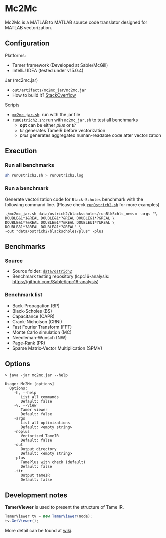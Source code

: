 # Mc2Mc

Mc2Mc is a MATLAB to MATLAB source code translator designed for MATLAB vectorization.

## Configuration

Platforms:

- Tamer framework (Developed at Sable/McGill)
- IntelliJ IDEA (tested under v15.0.4)

Jar (mc2mc.jar)

- `out/artifacts/mc2mc_jar/mc2mc.jar`
- How to build it? [StackOverflow](http://stackoverflow.com/questions/1082580/how-to-build-jars-from-intellij-properly)

Scripts

- [`mc2mc_jar.sh`](mc2mc_jar.sh): run with the jar file
- [`runOstrich2.sh`](runOstrich2.sh): run with `mc2mc_jar.sh` to test all benchmarks
    + **opt** can be either *plus* or *tir*
    + *tir* generates TameIR before vectorization
    + *plus* generates aggregated human-readable code after vectorization


## Execution

### Run all benchmarks

```bash
sh runOstrich2.sh > runOstrich2.log
```

### Run a benchmark

Generate vectorization code for `Black-Scholes` benchmark with the following command line.
(Please check [`runOstrich2.sh`](runOstrich2.sh) for more examples)

```
./mc2mc_jar.sh data/ostrich2/blackscholes/runBlkSchls_new.m -args "\
DOUBLE&1*1&REAL DOUBLE&1*?&REAL DOUBLE&1*?&REAL \
DOUBLE&1*?&REAL DOUBLE&1*?&REAL DOUBLE&1*?&REAL \
DOUBLE&1*?&REAL DOUBLE&1*?&REAL" \
-out "data/ostrich2/blackscholes/plus" -plus
```

## Benchmarks

### Source

- Source folder: [`data/ostrich2`](data/ostrich2)
- Benchmark testing repository (lcpc16-analysis: https://github.com/Sable/lcpc16-analysis)


### Benchmark list

- Back-Propagation (BP)
- Black-Scholes (BS)
- Capacitance (CAPR)
- Crank-Nicholson (CRNI)
- Fast Fourier Transform (FFT)
- Monte Carlo simulation (MC)
- Needleman-Wunsch (NW)
- Page-Rank (PR)
- Sparse Matrix-Vector Multiplication (SPMV)

## Options


```
> java -jar mc2mc.jar --help

Usage: Mc2Mc [options] 
  Options:
    -h, --help
       List all commands
       Default: false
    -v, --view
       Tamer viewer
       Default: false
    -args
       List all optimizations
       Default: <empty string>
    -noplus
       Vectorized TameIR
       Default: false
    -out
       Output directory
       Default: <empty string>
    -plus
       TamePlus with check (default)
       Default: false
    -tir
       Output tameIR
       Default: false
```


## Development notes

**TamerViewer** is used to present the structure of Tame IR.

```java
TamerViewer tv = new TamerViewer(node);
tv.GetViewer();
```


More detail can be found at [wiki](https://github.com/Sable/Mc2Mc/wiki/TamerViewer).

